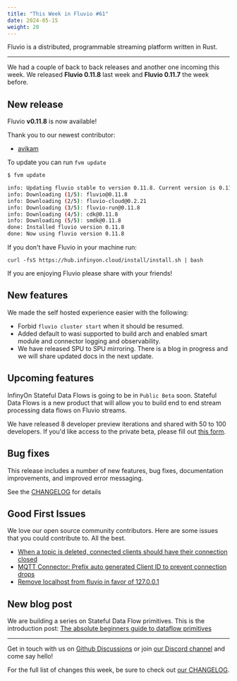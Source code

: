 ```yaml
---
title: "This Week in Fluvio #61"
date: 2024-05-15
weight: 20
---
```

Fluvio is a distributed, programmable streaming platform written in Rust.

---

We had a couple of back to back releases and another one incoming this week. We released **Fluvio 0.11.8** last week and **Fluvio 0.11.7** the week before.

## New release
Fluvio **v0.11.8** is now available!

Thank you to our newest contributor:
- [avikam](https://github.com/avikam)

To update you can run `fvm update`

```bash
$ fvm update

info: Updating fluvio stable to version 0.11.8. Current version is 0.11.6.
info: Downloading (1/5): fluvio@0.11.8
info: Downloading (2/5): fluvio-cloud@0.2.21
info: Downloading (3/5): fluvio-run@0.11.8
info: Downloading (4/5): cdk@0.11.8
info: Downloading (5/5): smdk@0.11.8
done: Installed fluvio version 0.11.8
done: Now using fluvio version 0.11.8

```

If you don't have Fluvio in your machine run:

```
curl -fsS https://hub.infinyon.cloud/install/install.sh | bash
```

If you are enjoying Fluvio please share with your friends!

## New features

We made the self hosted experience easier with the following:

- Forbid `fluvio cluster start` when it should be resumed.
- Added default to wasi supported to build arch and enabled smart module and connector logging and observability.
- We have released SPU to SPU mirroring. There is a blog in progress and we will share updated docs in the next update.


## Upcoming features
InfinyOn Stateful Data Flows is going to be in `Public Beta` soon. Stateful Data Flows is a new product that will allow you to build end to end stream processing data flows on Fluvio streams.

We have released 8 developer preview iterations and shared with 50 to 100 developers. If you'd like access to the private beta, please fill out [this form](https://infinyon.com/request/ss-early-access/).

## Bug fixes
This release includes a number of new features, bug fixes, documentation improvements, and improved error messaging.

See the [CHANGELOG](https://github.com/infinyon/fluvio/blob/v0.11.8/CHANGELOG.md) for details

## Good First Issues
We love our open source community contributors. Here are some issues that you could contribute to. All the best.

- [When a topic is deleted, connected clients should have their connection closed](https://github.com/infinyon/fluvio/issues/3836)
- [MQTT Connector: Prefix auto generated Client ID to prevent connection drops](https://github.com/infinyon/fluvio/issues/3825)
- [Remove localhost from fluvio in favor of 127.0.0.1](https://github.com/infinyon/fluvio/issues/3866)

## New blog post
We are building a series on Stateful Data Flow primitives. This is the introduction post: [The absolute beginners guide to dataflow primitives](https://infinyon.com/blog/2024/04/dataflow-primitives-intro/)

---

Get in touch with us on [Github Discussions] or join [our Discord channel] and come say hello!

For the full list of changes this week, be sure to check out [our CHANGELOG].

[Fluvio open source]: https://github.com/infinyon/fluvio
[our CHANGELOG]: https://github.com/infinyon/fluvio/blob/master/CHANGELOG.md
[our Discord channel]: https://discordapp.com/invite/bBG2dTz
[Github Discussions]: https://github.com/infinyon/fluvio/discussions